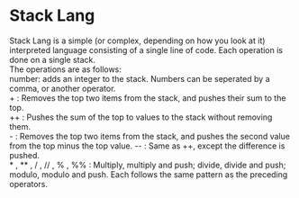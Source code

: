 
# Stack Lang

Stack Lang is a simple (or complex, depending on how you look at it) interpreted language consisting of a single line of code. Each operation is done on a single stack.   
The operations are as follows:   
number: adds an integer to the stack. Numbers can be seperated by a comma, or another operator.   
\+ : Removes the top two items from the stack, and pushes their sum to the top.  
\+\+ : Pushes the sum of the top to values to the stack without removing them.   
\- : Removes the top two items from the stack, and pushes the second value from the top minus the top value.
\-\- : Same as \+\+, except the difference is pushed.   
\* , \*\* , / , // , % , %% : Multiply, multiply and push; divide, divide and push; modulo, modulo and push. Each follows the same pattern as the preceding operators.
